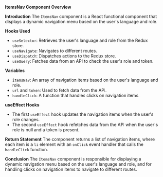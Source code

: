**ItemsNav Component Overview**

**Introduction**
The `ItemsNav` component is a React functional component that displays a dynamic navigation menu based on the user's language and role.

**Hooks Used**
- `useSelector`: Retrieves the user's language and role from the Redux store.
- `useNavigate`: Navigates to different routes.
- `useDispatch`: Dispatches actions to the Redux store.
- `useQuery`: Fetches data from an API to check the user's role and token.

**Variables**
- `itemsNav`: An array of navigation items based on the user's language and role.
- `url` and `token`: Used to fetch data from the API.
- `handleClick`: A function that handles clicks on navigation items.

**useEffect Hooks**
- The first `useEffect` hook updates the navigation items when the user's role changes.
- The second `useEffect` hook refetches data from the API when the user's role is null and a token is present.

**Return Statement**
The component returns a list of navigation items, where each item is a `li` element with an `onClick` event handler that calls the `handleClick` function.

**Conclusion**
The `ItemsNav` component is responsible for displaying a dynamic navigation menu based on the user's language and role, and for handling clicks on navigation items to navigate to different routes.
